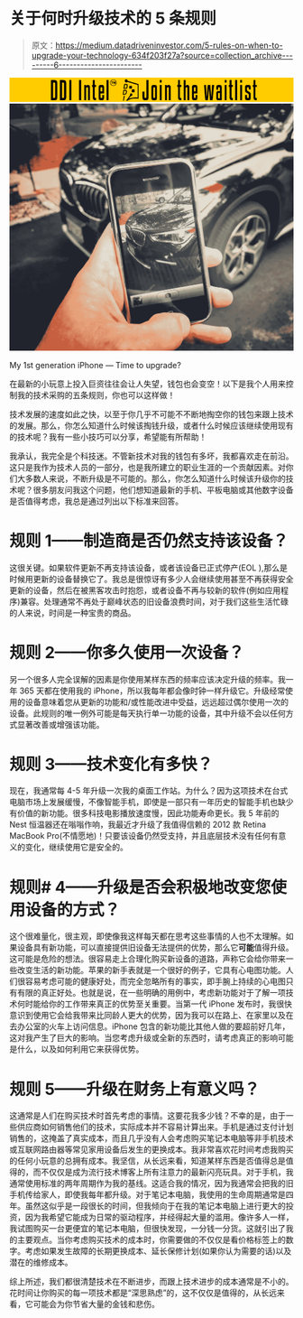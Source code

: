 # 关于何时升级技术的 5 条规则

> 原文：<https://medium.datadriveninvestor.com/5-rules-on-when-to-upgrade-your-technology-634f203f27a?source=collection_archive---------6----------------------->

[![](img/57c38a8d351c342102c9925952d5492d.png)](http://www.track.datadriveninvestor.com/DDIBeta11-23)![](img/2224473621af186ddad68ade2bcc40af.png)

My 1st generation iPhone — Time to upgrade?

在最新的小玩意上投入巨资往往会让人失望，钱包也会变空！以下是我个人用来控制我的技术采购的五条规则，你也可以这样做！

技术发展的速度如此之快，以至于你几乎不可能不不断地掏空你的钱包来跟上技术的发展。那么，你怎么知道什么时候该掏钱升级，或者什么时候应该继续使用现有的技术呢？我有一些小技巧可以分享，希望能有所帮助！

我承认，我完全是个科技迷。不管新技术对我的钱包有多坏，我都喜欢走在前沿。这只是我作为技术人员的一部分，也是我所建立的职业生涯的一个贡献因素。对你们大多数人来说，不断升级是不可能的。那么，你怎么知道什么时候该升级你的技术呢？很多朋友问我这个问题，他们想知道最新的手机、平板电脑或其他数字设备是否值得考虑，我总是通过列出以下标准来回答。

# 规则 1——制造商是否仍然支持该设备？

这很关键。如果软件更新不再支持该设备，或者该设备已正式停产(EOL ),那么是时候用更新的设备替换它了。我总是很惊讶有多少人会继续使用甚至不再获得安全更新的设备，然后在被黑客攻击时抱怨，或者设备不再与较新的软件(例如应用程序)兼容。处理通常不再处于巅峰状态的旧设备浪费时间，对于我们这些生活忙碌的人来说，时间是一种宝贵的商品。

# 规则 2——你多久使用一次设备？

另一个很多人完全误解的因素是你使用某样东西的频率应该决定升级的频率。我一年 365 天都在使用我的 iPhone，所以我每年都会像时钟一样升级它。升级经常使用的设备意味着您从更新的功能和/或性能改进中受益，远远超过偶尔使用一次的设备。此规则的唯一例外可能是每天执行单一功能的设备，其中升级不会以任何方式显著改善或增强该功能。

# 规则 3——技术变化有多快？

现在，我通常每 4-5 年升级一次我的桌面工作站。为什么？因为这项技术在台式电脑市场上发展缓慢，不像智能手机，即使是一部只有一年历史的智能手机也缺少有价值的新功能。很多科技电影播放速度慢，因此功能寿命更长。我 5 年前的 Nest 恒温器还在嗡嗡作响，我最近才升级了我值得信赖的 2012 款 Retina MacBook Pro(不情愿地)！只要该设备仍然受支持，并且底层技术没有任何有意义的变化，继续使用它是安全的。

# 规则# 4——升级是否会积极地改变您使用设备的方式？

这个很难量化，很主观，即使像我这样每天都在思考这些事情的人也不太理解。如果设备具有新功能，可以直接提供旧设备无法提供的优势，那么它**可能**值得升级。这可能是危险的想法。很容易走上合理化购买新设备的道路，声称它会给你带来一些改变生活的新功能。苹果的新手表就是一个很好的例子，它具有心电图功能。人们很容易考虑可能的健康好处，而完全忽略所有的事实，即手腕上持续的心电图只有有限的真正好处。也就是说，在一些明确的用例中，考虑新功能对于了解一项技术何时能给你的工作带来真正的优势至关重要。当第一代 iPhone 发布时，我很快意识到使用它会给我带来比同龄人更大的优势，因为我可以在路上、在家里以及在去办公室的火车上访问信息。iPhone 包含的新功能比其他人做的要超前好几年，这对我产生了巨大的影响。当您考虑升级或全新的东西时，请考虑真正的影响可能是什么，以及如何利用它来获得优势。

# 规则 5——升级在财务上有意义吗？

这通常是人们在购买技术时首先考虑的事情。这要花我多少钱？不幸的是，由于一些供应商如何销售他们的技术，实际成本并不容易计算出来。手机是通过支付计划销售的，这掩盖了真实成本，而且几乎没有人会考虑购买笔记本电脑等非手机技术或互联网路由器等常见家用设备后发生的更换成本。我非常喜欢花时间考虑我购买的任何小玩意的总拥有成本。我坚信，从长远来看，知道某样东西是否值得总是值得的，而不仅仅是成为流行技术博客上所有注意力的最新闪亮玩具。对于手机，我通常使用标准的两年周期作为我的基线。这适合我的情况，因为我通常会把我的旧手机传给家人，即使我每年都升级。对于笔记本电脑，我使用的生命周期通常是四年。虽然这似乎是一段很长的时间，但我倾向于在我的笔记本电脑上进行更大的投资，因为我希望它能成为日常的驱动程序，并经得起大量的滥用。像许多人一样，我试图购买一台更便宜的笔记本电脑，但很快发现，一分钱一分货。这就引出了我的主要观点。当你考虑购买技术的成本时，你需要做的不仅仅是看价格标签上的数字。考虑如果发生故障的长期更换成本、延长保修计划(如果你认为需要的话)以及潜在的维修成本。

综上所述，我们都很清楚技术在不断进步，而跟上技术进步的成本通常是不小的。花时间让你购买的每一项技术都是“深思熟虑”的，这不仅仅是值得的，从长远来看，它可能会为你节省大量的金钱和悲伤。